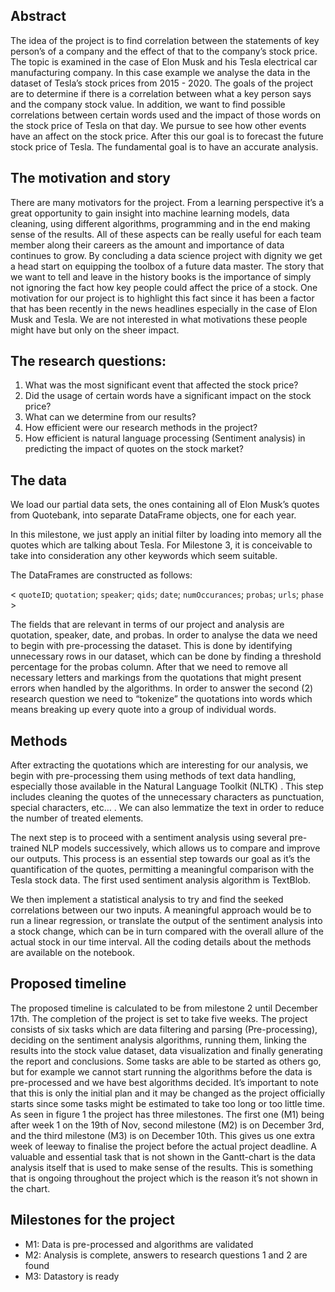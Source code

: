## Abstract
The idea of the project is to find correlation between the statements of key person’s of a company and the effect of that to the company’s stock price. The topic is examined in the case of Elon Musk and his Tesla electrical car manufacturing company. In this case example we analyse the data in the dataset of Tesla’s stock prices from 2015 - 2020. The goals of the project are to determine if there is a correlation between what a key person says and the company stock value. In addition, we want to find possible correlations between certain words used and the impact of those words on the stock price of Tesla on that day. We pursue to see how other events have an affect on the stock price. After this our goal is to forecast the future stock price of Tesla. The fundamental goal is to have an accurate analysis. 

## The motivation and story
There are many motivators for the project. From a learning perspective it’s a great opportunity to gain insight into machine learning models, data cleaning, using different algorithms, programming and in the end making sense of the results. All of these aspects can be really useful for each team member along their careers as the amount and importance of data continues to grow. By concluding a data science project with dignity we get a head start on equipping the toolbox of a future data master. The story that we want to tell and leave in the history books is the importance of simply not ignoring the fact how key people could affect the price of a stock. One motivation for our project is to highlight this fact since it has been a factor that has been recently in the news headlines especially in the case of Elon Musk and Tesla. We are not interested in what motivations these people might have but only on the sheer impact. 
 
## The research questions: 
1. What was the most significant event that affected the stock price?
2. Did the usage of certain words have a significant impact on the stock price?
3. What can we determine from our results?
4. How efficient were our research methods in the project?
5. How efficient is natural language processing (Sentiment analysis) in predicting the impact of quotes on the stock market?  

## The data
We load our partial data sets, the ones containing all of Elon Musk’s quotes from Quotebank, into separate DataFrame objects, one for each year.

In this milestone, we just apply an initial filter by loading into memory all the quotes which are talking about Tesla. For Milestone 3, it is conceivable to take into consideration any other keywords which seem suitable. 

The DataFrames are constructed as follows: 
 
< `quoteID`; `quotation`; `speaker`; `qids`; `date`; `numOccurances`; `probas`; `urls`; `phase` >

The fields that are relevant in terms of our project and analysis are quotation, speaker, date, and probas. In order to analyse the data we need to begin with pre-processing the dataset. This is done by identifying unnecessary rows in our dataset, which can be done by finding a threshold percentage for the probas column. After that we need to remove all necessary letters and markings from the quotations that might present errors when handled by the algorithms. In order to answer the second (2) research question we need to “tokenize” the quotations into words which means breaking up every quote into a group of individual words. 
 
## Methods 
After extracting the quotations which are interesting for our analysis, we begin with pre-processing them using methods of text data handling, especially those available in the Natural Language Toolkit (NLTK) . This step includes cleaning the quotes of the unnecessary characters as punctuation, special characters, etc… . We can also lemmatize the text in order to reduce the number of treated elements. 

The next step is to proceed with a sentiment analysis using several pre-trained NLP models successively, which allows us to compare and improve our outputs. This process is an essential step towards our goal as it’s the quantification of the quotes, permitting a meaningful comparison with the Tesla stock data. The first used sentiment analysis algorithm is TextBlob. 

We then implement a statistical analysis to try and find the seeked correlations between our two inputs. A meaningful approach would be to run a linear regression, or translate the output of the sentiment analysis into a stock change, which can be in turn compared with the overall allure of the actual stock in our time interval. All the coding details about the methods are available on the notebook. 

## Proposed timeline
The proposed timeline is calculated to be from milestone 2 until December 17th. The completion of the project is set to take five weeks. The project consists of six tasks which are data filtering and parsing (Pre-processing), deciding on the sentiment analysis algorithms, running them, linking the results into the stock value dataset, data visualization and finally generating the report and conclusions. Some tasks are able to be started as others go, but for example we cannot start running the algorithms before the data is pre-processed and we have best algorithms decided. It’s important to note that this is only the initial plan and it may be changed as the project officially starts since some tasks might be estimated to take too long or too little time. As seen in figure 1 the project has three milestones. The first one (M1) being after week 1 on the 19th of Nov, second milestone (M2) is on December 3rd, and the third milestone (M3) is on December 10th. This gives us one extra week of leeway to finalise the project before the actual project deadline. A valuable and essential task that is not shown in the Gantt-chart is the data analysis itself that is used to make sense of the results. This is something that is ongoing throughout the project which is the reason it’s not shown in the chart. 

## Milestones for the project
* M1: Data is pre-processed and algorithms are validated
* M2: Analysis is complete, answers to research questions 1 and 2 are found
* M3: Datastory is ready

